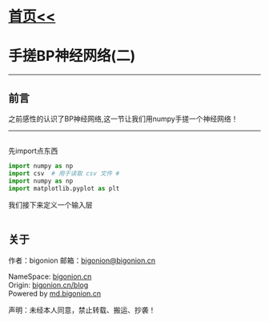 # [首页<<](../../index.html)

<meta name="viewport" content="width=device-width, initial-scale=1.0">
<meta name="keywords" content="OpenAI,bigonion,Markdwon,Music" />
<meta name="author" content="bigonion,bigonion@bigonion.cn">
<meta name="description"
content="Bigonion的个人主页,博客,以及一些音乐推荐和创作,有趣的Chatgpt3 OpenAI免费模型和markdown在线渲染网页,每日热搜榜单,和一些有意思的JavaScript、Nodejs、C、golang项目。预计未来新增：同步听歌">

# 手搓BP神经网络(二)

---

## 前言

之前感性的认识了BP神经网络,这一节让我们用numpy手搓一个神经网络！

------

##

先import点东西
```py
import numpy as np
import csv  # 用于读取 csv 文件 #
import numpy as np
import matplotlib.pyplot as plt
```

我们接下来定义一个输入层

```py

```






## 关于

作者：bigonion
邮箱：bigonion@bigonion.cn  

NameSpace: [bigonion.cn](https://bigonion.cn)   
Origin: [bigonion.cn/blog](https://bigonion.cn/blog)    
Powered by [md.bigonion.cn](https://md.bigonion.cn)   

声明：未经本人同意，禁止转载、搬运、抄袭！  


